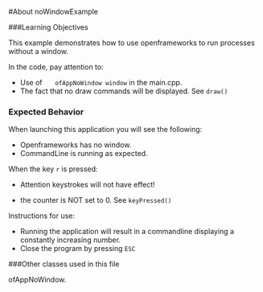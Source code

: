 #About noWindowExample


###Learning Objectives

This example demonstrates how to use openframeworks to run processes without a window. 

In the code, pay attention to: 

* Use of ````	ofAppNoWindow window```` in the main.cpp.
* The fact that no draw commands will be displayed. See ````draw()````


### Expected Behavior

When launching this application you will see the following:

* Openframeworks has no window.
* CommandLine is running as expected.



When the key ````r```` is pressed:

* Attention keystrokes will not have effect!

* the counter is NOT set to 0.
See ````keyPressed()````


Instructions for use:

* Running the application will result in a commandline displaying a constantly increasing number.
* Close the program by pressing ````ESC````


###Other classes used in this file

ofAppNoWindow.